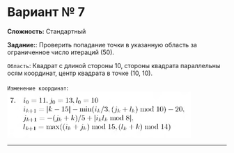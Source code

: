 # Вариант № 7
**Сложность:** Стандартный

**Задание:**: Проверить попадание точки в указанную область за ограниченное число итераций (50).

`Область`: Квадрат с длиной стороны 10, стороны квадрата параллельны осям координат, центр квадрата в точке (10, 10).   
</br>
`Изменение координат`:  
![Alt text](../../pic/7.png)

---